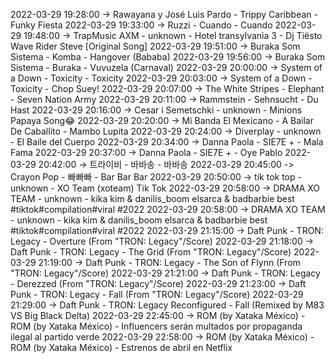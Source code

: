 2022-03-29 19:28:00 -> Rawayana y José Luis Pardo - Trippy Caribbean - Funky Fiesta
2022-03-29 19:33:00 -> Ruzzi - Cuando - Cuando
2022-03-29 19:48:00 -> TrapMusic AXM - unknown - Hotel transylvania 3 - Dj Tiësto Wave Rider Steve [Original Song]
2022-03-29 19:51:00 -> Buraka Som Sistema - Komba - Hangover (Bababa)
2022-03-29 19:56:00 -> Buraka Som Sistema - Buraka - Vuvuzela (Carnaval)
2022-03-29 20:00:00 -> System of a Down - Toxicity - Toxicity
2022-03-29 20:03:00 -> System of a Down - Toxicity - Chop Suey!
2022-03-29 20:07:00 -> The White Stripes - Elephant - Seven Nation Army
2022-03-29 20:11:00 -> Rammstein - Sehnsucht - Du Hast
2022-03-29 20:16:00 -> Cesar i Semetschki - unknown - Minions Papaya Song😂
2022-03-29 20:20:00 -> Mi Banda El Mexicano - A Bailar De Caballito - Mambo Lupita
2022-03-29 20:24:00 -> Diverplay - unknown - El Baile del Cuerpo
2022-03-29 20:34:00 -> Danna Paola - SIE7E + - Mala Fama
2022-03-29 20:37:00 -> Danna Paola - SIE7E + - Oye Pablo
2022-03-29 20:42:00 -> 트라이비 - 바바송 - 바바송
2022-03-29 20:45:00 -> Crayon Pop - 빠빠빠 - Bar Bar Bar
2022-03-29 20:50:00 -> tik tok top - unknown - XO Team (xoteam)  Tik Tok
2022-03-29 20:58:00 -> DRAMA XO TEAM - unknown - kika kim & danilis_boom elsarca & badbarbie best #tiktok#compilation#viral #2022
2022-03-29 20:58:00 -> DRAMA XO TEAM - unknown - kika kim & danilis_boom elsarca & badbarbie best #tiktok#compilation#viral #2022
2022-03-29 21:15:00 -> Daft Punk - TRON: Legacy - Overture (From "TRON: Legacy"/Score)
2022-03-29 21:18:00 -> Daft Punk - TRON: Legacy - The Grid (From "TRON: Legacy"/Score)
2022-03-29 21:19:00 -> Daft Punk - TRON: Legacy - The Son of Flynn (From "TRON: Legacy"/Score)
2022-03-29 21:21:00 -> Daft Punk - TRON: Legacy - Derezzed (From "TRON: Legacy"/Score)
2022-03-29 21:23:00 -> Daft Punk - TRON: Legacy - Fall (From "TRON: Legacy"/Score)
2022-03-29 21:29:00 -> Daft Punk - TRON: Legacy Reconfigured - Fall (Remixed by M83 VS Big Black Delta)
2022-03-29 22:45:00 -> ROM (by Xataka México) - ROM (by Xataka México) - Influencers serán multados por propaganda ilegal al partido verde
2022-03-29 22:58:00 -> ROM (by Xataka México) - ROM (by Xataka México) - Estrenos de abril en Netflix
